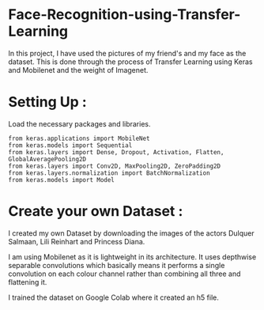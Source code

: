# Face-Recognition-using-Transfer-Learning
In this project, I have used the pictures of my friend's and my face as the dataset. This is done through the process of Transfer Learning using Keras and Mobilenet and the weight of Imagenet.

# Setting Up :
Load the necessary packages and libraries. 

```
from keras.applications import MobileNet
from keras.models import Sequential
from keras.layers import Dense, Dropout, Activation, Flatten, GlobalAveragePooling2D
from keras.layers import Conv2D, MaxPooling2D, ZeroPadding2D
from keras.layers.normalization import BatchNormalization
from keras.models import Model
```

# Create your own Dataset :
I created my own Dataset by downloading the images of the actors Dulquer Salmaan, Lili Reinhart and Princess Diana.

I am using Mobilenet as it is lightweight in its architecture. It uses depthwise separable convolutions which basically means it performs a single convolution on each colour channel rather than combining all three and flattening it.

I trained the dataset on Google Colab where it created an h5 file.
